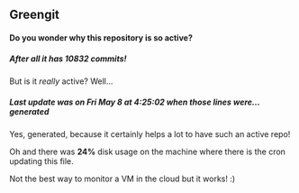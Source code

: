 ## Greengit

#### Do you wonder why this repository is so active?

##### After all it has 10832 commits!

But is it *really* active? Well...

##### Last update was on Fri May 8 at 4:25:02 when those lines were... generated

Yes, generated, because it certainly helps a lot to have such an active repo!

Oh and there was **24%** disk usage on the machine
where there is the cron updating this file.

Not the best way to monitor a VM in the cloud but it works! :)
